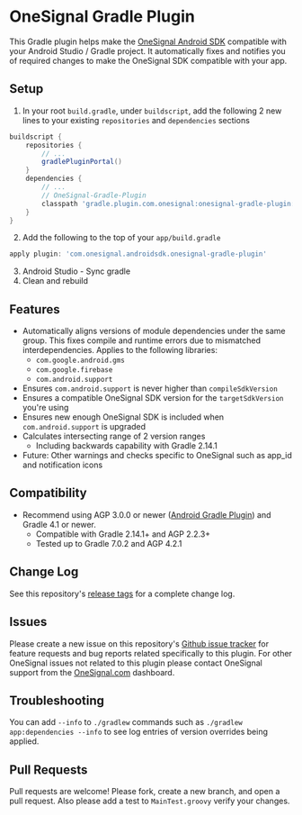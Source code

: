 # OneSignal Gradle Plugin

This Gradle plugin helps make the [OneSignal Android SDK](https://github.com/OneSignal/OneSignal-Android-SDK) compatible with your Android Studio / Gradle project. It automatically fixes and notifies you of required changes to make the OneSignal SDK compatible with your app.

## Setup
1. In your root `build.gradle`, under `buildscript`, add the following 2 new lines to your existing `repositories` and `dependencies` sections
```gradle
buildscript {
    repositories {
        // ...
        gradlePluginPortal()
    }
    dependencies {
        // ...
        // OneSignal-Gradle-Plugin
        classpath 'gradle.plugin.com.onesignal:onesignal-gradle-plugin:[0.12.10, 0.99.99]'
    }
}
```
2. Add the following to the top of your `app/build.gradle`
```gradle
apply plugin: 'com.onesignal.androidsdk.onesignal-gradle-plugin'
```
3. Android Studio - Sync gradle
4. Clean and rebuild

## Features
- Automatically aligns versions of module dependencies under the same group. This fixes compile and runtime errors due to mismatched interdependencies.
Applies to the following libraries:
  - `com.google.android.gms`
  - `com.google.firebase`
  - `com.android.support`
- Ensures `com.android.support` is never higher than `compileSdkVersion`
- Ensures a compatible OneSignal SDK version for the `targetSdkVersion` you're using
- Ensures new enough OneSignal SDK is included when `com.android.support` is upgraded
- Calculates intersecting range of 2 version ranges
   - Including backwards capability with Gradle 2.14.1
- Future: Other warnings and checks specific to OneSignal such as app_id and notification icons

## Compatibility
* Recommend using AGP 3.0.0 or newer ([Android Gradle Plugin](https://developer.android.com/studio/releases/gradle-plugin)) and Gradle 4.1 or newer.
  - Compatible with Gradle 2.14.1+ and AGP 2.2.3+
  - Tested up to Gradle 7.0.2 and AGP 4.2.1

## Change Log
See this repository's [release tags](https://github.com/OneSignal/OneSignal-Gradle-Plugin/releases) for a complete change log.

## Issues
Please create a new issue on this repository's [Github issue tracker](https://github.com/OneSignal/OneSignal-Gradle-Plugin/issues) for feature requests and bug reports related specifically to this plugin.
For other OneSignal issues not related to this plugin please contact OneSignal support from the [OneSignal.com](https://onesignal.com) dashboard.

## Troubleshooting
You can add `--info` to `./gradlew` commands such as `./gradlew app:dependencies --info` to see log entries of version overrides being applied.

## Pull Requests
Pull requests are welcome! Please fork, create a new branch, and open a pull request. Also please add a test to `MainTest.groovy` verify your changes.
